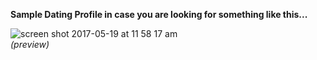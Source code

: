 <strong>Sample Dating Profile in case you are looking for something like this...</strong>

![screen shot 2017-05-19 at 11 58 17 am](https://cloud.githubusercontent.com/assets/10386036/26288846/e08c15a0-3e56-11e7-88a1-2712591b432d.png) 
<br>
<em> (preview) </em>
